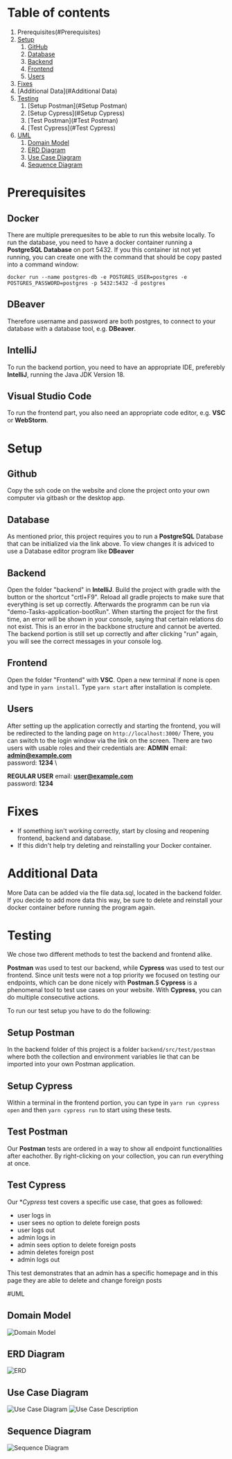 # Table of contents
1. Prerequisites(#Prerequisites)
2. [Setup](#Setup)
    1. [GitHub](#Github)
    2. [Database](#Database)
    3. [Backend](#Backend)    
    4. [Frontend](#Frontend)
    5. [Users](#Users)
3. [Fixes](#Fixes)
4. [Additional Data](#Additional Data)
5. [Testing](#Testing)
    1. [Setup Postman](#Setup Postman)
    2. [Setup Cypress](#Setup Cypress)
    3. [Test Postman](#Test Postman)
    4. [Test Cypress](#Test Cypress)
6. [UML](#UML)
    1. [Domain Model](#Domain-Model)
    2. [ERD Diagram](#ERD-Diagram)
    3. [Use Case Diagram](#Use-Case-Diagram)
    4. [Sequence Diagram](#Sequence-Diagram)



# Prerequisites

## Docker
There are multiple prerequesites to be able to run this website locally. To run the database, you need to 
have a docker container running a **PostgreSQL Database** on port 5432. If you this container ist not yet running,
you can create one with the command that should be copy pasted into a command window:

`docker run --name postgres-db -e POSTGRES_USER=postgres -e POSTGRES_PASSWORD=postgres -p 5432:5432 -d postgres`

## DBeaver
Therefore username and password are both postgres, to connect to your database with a database tool, e.g. **DBeaver**.

## IntelliJ
To run the backend portion, you need to have an appropriate IDE, preferebly **IntelliJ**, running the Java JDK Version 18.

## Visual Studio Code
To run the frontend part, you also need an appropriate code editor, e.g. **VSC** or **WebStorm**.


# Setup

## Github
Copy the ssh code on the website and clone the project onto your own computer via gitbash or the desktop app.

## Database
As mentioned prior, this project requires you to run a **PostgreSQL** Database that can be initialized via the link above.
To view changes it is adviced to use a Database editor program like **DBeaver** 

## Backend
Open the folder "backend" in **IntelliJ**. Build the project with gradle with the button or the shortcut "crtl+F9".
Reload all gradle projects to make sure that everything is set up correctly. Afterwards the programm can be run via "demo-Tasks-application-bootRun".
When starting the project for the first time, an error will be shown in your console, saying that certain relations do not exist.
This is an error in the backbone structure and cannot be averted. The backend portion is still set up correctly and after clicking "run" again,
you will see the correct messages in your console log.

## Frontend
Open the folder "Frontend" with **VSC**. Open a new terminal if none is open and type in `yarn install`. Type `yarn start` after installation is complete.

## Users
After setting up the application correctly and starting the frontend, you will be redirected to the landing page on `http://localhost:3000/` 
There, you can switch to the login window via the link on the screen. There are two users with usable roles and their credentials are:
**ADMIN**
email: **admin@example.com** \
password: **1234** \

**REGULAR USER**
email: **user@example.com** \
password: **1234**


# Fixes

- If something isn't working correctly, start by closing and reopening frontend, backend and database.
- If this didn't help try deleting and reinstalling your Docker container.


# Additional Data

More Data can be added via the file data.sql, located in the backend folder. If you decide to add more data this way, be sure to delete and reinstall
your docker container before running the program again.


# Testing

We chose two different methods to test the backend and frontend alike.
 
**Postman** was used to test our backend, while **Cypress** was used to test our frontend.
Since unit tests were not a top priority we focused on testing our endpoints, which can be done nicely with **Postman**.$
**Cypress** is a phenomenal tool to test use cases on your website. With **Cypress**, you can do multiple consecutive actions.

To run our test setup you have to do the following:

## Setup Postman
In the backend folder of this project is a folder `backend/src/test/postman` where both the collection and environment variables lie that
can be imported into your own Postman application.

## Setup Cypress
Within a terminal in the frontend portion, you can type in `yarn run cypress open` and then `yarn cypress run` to start using these tests.

## Test Postman
Our **Postman** tests are ordered in a way to show all endpoint functionalities after eachother. By right-clicking on your collection, you can run everything at once.

## Test Cypress
Our **Cypress* test covers a specific use case, that goes as followed:
- user logs in
- user sees no option to delete foreign posts
- user logs out
- admin logs in
- admin sees option to delete foreign posts
- admin deletes foreign post
- admin logs out

This test demonstrates that an admin has a specific homepage and in this page they are able to delete and change foreign posts

#UML

## Domain Model

<img src="./img/domainmodel.png" alt="Domain Model">

## ERD Diagram 

<img src="./img/ERD.JPG" alt="ERD">

## Use Case Diagram

<img src="./img/useCaseDiagram.png" alt="Use Case Diagram">

<img src="./img/useCaseDescription.JPG" alt="Use Case Description">

## Sequence Diagram

<img src="./img/sequenceDiagram.png" alt="Sequence Diagram">




